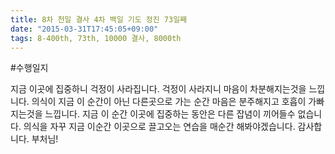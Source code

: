 ```yaml
---
title: 8차 천일 결사 4차 백일 기도 정진 73일째
date: "2015-03-31T17:45:05+09:00"
tags: 8-400th, 73th, 10000 결사, 8000th
---
```


#수행일지

지금 이곳에 집중하니 걱정이 사라집니다. 걱정이 사라지니 마음이 차분해지는것을 느낍니다. 의식이 지금 이 순간이 아닌 다른곳으로 가는 순간 마음은 분주해지고 호흡이 가빠지는것을 느낍니다. 지금 이 순간 이곳에 집중하는 동안은 다른 잡념이 끼어들수 없습니다. 의식을 자꾸 지금 이순간 이곳으로 끌고오는 연습을 매순간 해봐야겠습니다. 감사합니다. 부처님!
